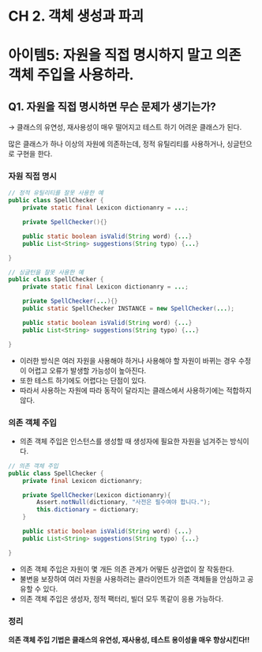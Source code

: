 # CH 2. 객체 생성과 파괴

# 아이템5: 자원을 직접 명시하지 말고 의존 객체 주입을 사용하라.

## Q1. 자원을 직접 명시하면 무슨 문제가 생기는가?

→ 클래스의 유연성, 재사용성이 매우 떨어지고 테스트 하기 어려운 클래스가 된다.

많은 클래스가 하나 이상의 자원에 의존하는데, 정적 유틸리티를 사용하거나, 싱글턴으로 구현을 한다.

### 자원 직접 명시

```java
// 정적 유틸리티를 잘못 사용한 예
public class SpellChecker {
	private static final Lexicon dictionanry = ...;

	private SpellChecker(){}

	public static boolean isValid(String word) {...}
	public List<String> suggestions(String typo) {...}

}
```

```java
// 싱글턴을 잘못 사용한 예
public class SpellChecker {
	private static final Lexicon dictionanry = ...;

	private SpellChecker(...){}
	public static SpellChecker INSTANCE = new SpellChecker(...);

	public static boolean isValid(String word) {...}
	public List<String> suggestions(String typo) {...}

}
```

- 이러한 방식은 여러 자원을 사용해야 하거나 사용해야 할 자원이 바뀌는 경우 수정이 어렵고 오류가 발생할 가능성이 높아진다.
- 또한 테스트 하기에도 어렵다는 단점이 있다.
- 따라서 사용하는 자원에 따라 동작이 달라지는 클래스에서 사용하기에는 적합하지 않다.

### 의존 객체 주입

- 의존 객체 주입은 인스턴스를 생성할 때 생성자에 필요한 자원을 넘겨주는 방식이다.

```java
// 의존 객체 주입
public class SpellChecker {
	private final Lexicon dictionanry;

	private SpellChecker(Lexicon dictionanry){
		Assert.notNull(dictionary, "사전은 필수여야 합니다.");
		this.dictionary = dictionary;
	}

	public static boolean isValid(String word) {...}
	public List<String> suggestions(String typo) {...}

}
```

- 의존 객체 주입은 자원이 몇 개든 의존 관계가 어떻든 상관없이 잘 작동한다.
- 불변을 보장하여 여러 자원을 사용하려는 클라이언트가 의존 객체들을 안심하고 공유할 수 있다.
- 의존 객체 주입은 생성자, 정적 팩터리, 빌더 모두 똑같이 응용 가능하다.

### 정리

**의존 객체 주입 기법은 클래스의 유연성, 재사용성, 테스트 용이성을 매우 향상시킨다!!**
